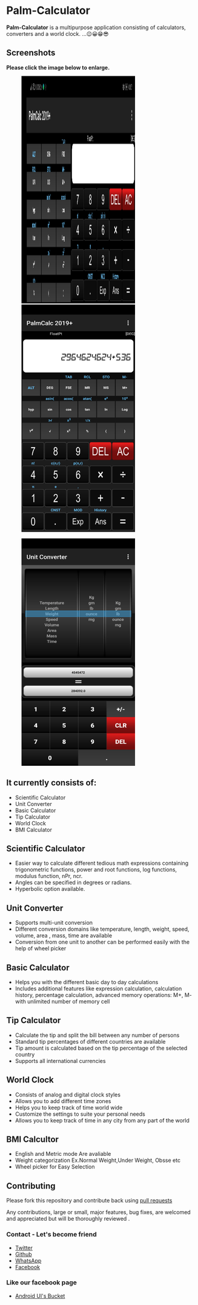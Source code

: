 # Palm-Calculator

**Palm-Calculator** is a multipurpose application consisting of calculators, converters and a world clock.
...😉😀😁😎

## Screenshots

**Please click the image below to enlarge.**

<img src="Screenshots/Screenshot1 (1).jpg" height="600" width="300" hspace="40"><img src="Screenshots/Screenshot1 (2).jpg" height="600" width="300" hspace="40">

<img src="Screenshots/Screenshot1 (3).jpg" height="600" width="300" hspace="40">


It currently consists of:
-----

* Scientific Calculator
* Unit Converter
* Basic Calculator
* Tip Calculator
* World Clock
* BMI Calculator

Scientific Calculator
-----

* Easier way to calculate different tedious math expressions containing trigonometric functions, power and root functions, log functions, modulus function, nPr, ncr.
* Angles can be specified in degrees or  radians.
* Hyperbolic option available.

Unit Converter
-------------

* Supports multi-unit conversion
* Different conversion domains like temperature, length, weight, speed, volume, area , mass, time are available
* Conversion from one unit to another can be performed easily with the help of wheel picker

Basic Calculator
---------------

* Helps you with the different basic day to day calculations
* Includes additional features like  expression calculation, calculation history, percentage calculation, advanced memory operations: M+, M- with unlimited number of memory cell

Tip Calculator
-------------

* Calculate the tip and split the bill between any number of persons
* Standard tip percentages of different countries are available
* Tip amount is calculated based on the tip percentage of the selected country
* Supports all international currencies

World Clock
----------

* Consists of analog and digital clock styles
* Allows you to add different time zones
* Helps you to keep track of time world wide
* Customize the settings to suite your personal needs
* Allows you to keep track of time in any city from any part of the world

BMI Calcultor
------------

* English and Metric mode Are avaliable
* Weight categorization Ex.Normal Weight,Under Weight, Obsse etc
* Wheel picker for Easy Selection

## Contributing

Please fork this repository and contribute back using
[pull requests](https://github.com/vimalcvs/Shotang-App)

Any contributions, large or small, major features, bug fixes, are welcomed and appreciated
but will be thoroughly reviewed .

### Contact - Let's become friend
- [Twitter](https://twitter.com/vimalvishwakar6)
- [Github](https://github.com/vimalcvs)
- [WhatsApp](https://wa.me/919792313278/)
- [Facebook](https://www.facebook.com/vimalcvs)

### Like our facebook page
- [Android UI's Bucket](https://www.facebook.com/vimalcvs)
